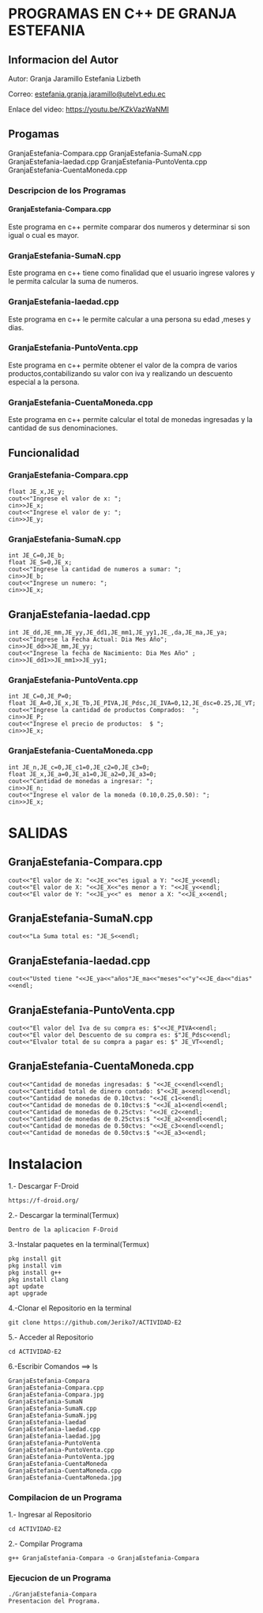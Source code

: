 # PROGRAMAS EN C++ DE GRANJA ESTEFANIA
## Informacion del Autor
Autor: Granja Jaramillo Estefania Lizbeth

Correo: estefania.granja.jaramillo@utelvt.edu.ec

Enlace del video: https://youtu.be/KZkVazWaNMI

## Progamas
GranjaEstefania-Compara.cpp 
GranjaEstefania-SumaN.cpp
GranjaEstefania-laedad.cpp
GranjaEstefania-PuntoVenta.cpp
 GranjaEstefania-CuentaMoneda.cpp
### Descripcion de los Programas
#### GranjaEstefania-Compara.cpp
Este programa en c++ permite comparar dos numeros y determinar si son igual o cual es mayor.

### GranjaEstefania-SumaN.cpp
Este programa en c++ tiene como finalidad que el usuario ingrese valores y le permita calcular la suma de numeros.

### GranjaEstefania-laedad.cpp
Este programa en c++ le permite calcular a una persona su edad ,meses y dias.

### GranjaEstefania-PuntoVenta.cpp
Este programa en c++ permite obtener el valor de la compra de varios productos,contabilizando su valor con iva y realizando un descuento especial a la persona.

### GranjaEstefania-CuentaMoneda.cpp
Este programa en c++ permite calcular el total de monedas ingresadas y la cantidad de sus denominaciones.

## Funcionalidad 
### GranjaEstefania-Compara.cpp
```
float JE_x,JE_y;
cout<<"Ingrese el valor de x: ";
cin>>JE_x;
cout<<"Ingrese el valor de y: ";
cin>>JE_y;
```
### GranjaEstefania-SumaN.cpp
```
int JE_C=0,JE_b;
float JE_S=0,JE_x;
cout<<"Ingrese la cantidad de numeros a sumar: ";
cin>>JE_b;
cout<<"Ingrese un numero: ";
cin>>JE_x;
```
## GranjaEstefania-laedad.cpp
```
int JE_dd,JE_mm,JE_yy,JE_dd1,JE_mm1,JE_yy1,JE_,da,JE_ma,JE_ya;
cout<<"Ingrese la Fecha Actual: Dia Mes Año";
cin>>JE_dd>>JE_mm,JE_yy;
cout<<"Ingrese la fecha de Nacimiento: Dia Mes Año" ;
cin>>JE_dd1>>JE_mm1>>JE_yy1;
```
### GranjaEstefania-PuntoVenta.cpp
```
int JE_C=0,JE_P=0;
float JE_A=0,JE_x,JE_Tb,JE_PIVA,JE_Pdsc,JE_IVA=0,12,JE_dsc=0.25,JE_VT;
cout<<"Ingrese la cantidad de productos Comprados:  ";
cin>>JE_P;
cout<<"Ingrese el precio de productos:  $ ";
cin>>JE_x;
```

### GranjaEstefania-CuentaMoneda.cpp
```
int JE_n,JE_c=0,JE_c1=0,JE_c2=0,JE_c3=0;
float JE_x,JE_a=0,JE_a1=0,JE_a2=0,JE_a3=0;
cout<<"Cantidad de monedas a ingresar: ";
cin>>JE_n;
cout<<"Ingrese el valor de la moneda (0.10,0.25,0.50): ";
cin>>JE_x;
```
# SALIDAS
## GranjaEstefania-Compara.cpp
```
cout<<"El valor de X: "<<JE_x<<"es igual a Y: "<<JE_y<<endl;
cout<<"El valor de X: "<<JE_X<<"es menor a Y: "<<JE_y<<endl;
cout<<"El valor de Y: "<<JE_y<<" es  menor a X: "<<JE_x<<endl;
```
## GranjaEstefania-SumaN.cpp
```
cout<<"La Suma total es: "JE_S<<endl;
```
## GranjaEstefania-laedad.cpp
```
cout<<"Usted tiene "<<JE_ya<<"años"JE_ma<<"meses"<<"y"<<JE_da<<"dias"<<endl;
```
## GranjaEstefania-PuntoVenta.cpp
```
cout<<"El valor del Iva de su compra es: $"<<JE_PIVA<<endl;
cout<<"El valor del Descuento de su compra es: $"JE_Pdsc<<endl;
cout<<"Elvalor total de su compra a pagar es: $" JE_VT<<endl;
```
## GranjaEstefania-CuentaMoneda.cpp
```
cout<<"Cantidad de monedas ingresadas: $ "<<JE_c<<endl<<endl;
cout<<"Canttidad total de dinero contado: $"<<JE_a<<endl<<endl;
cout<<"Cantidad de monedas de 0.10ctvs: "<<JE_c1<<endl;
cout<<"Cantidad de monedas de 0.10ctvs:$ "<<JE_a1<<endl<<endl;
cout<<"Cantidad de monedas de 0.25ctvs: "<<JE_c2<<endl;
cout<<"Cantidad de monedas de 0.25ctvs:$ "<<JE_a2<<endl<<endl;
cout<<"Cantidad de monedas de 0.50ctvs: "<<JE_c3<<endl<<endl;
cout<<"Cantidad de monedas de 0.50ctvs:$ "<<JE_a3<<endl;
```
# Instalacion

1.- Descargar F-Droid
```
https://f-droid.org/
```

2.- Descargar la terminal(Termux)
```
Dentro de la aplicacion F-Droid
```

3.-Instalar paquetes en la terminal(Termux)
```
pkg install git
pkg install vim
pkg install g++
pkg install clang
apt update
apt upgrade
```

4.-Clonar el Repositorio en la terminal
```
git clone https://github.com/Jeriko7/ACTIVIDAD-E2
```

5.- Acceder al Repositorio
```
cd ACTIVIDAD-E2
```
6.-Escribir Comandos ==> ls
```
GranjaEstefania-Compara
GranjaEstefania-Compara.cpp
GranjaEstefania-Compara.jpg
GranjaEstefania-SumaN
GranjaEstefania-SumaN.cpp
GranjaEstefania-SumaN.jpg
GranjaEstefania-laedad
GranjaEstefania-laedad.cpp
GranjaEstefania-laedad.jpg
GranjaEstefania-PuntoVenta
GranjaEstefania-PuntoVenta.cpp
GranjaEstefania-PuntoVenta.jpg
GranjaEstefania-CuentaMoneda
GranjaEstefania-CuentaMoneda.cpp
GranjaEstefania-CuentaMoneda.jpg
```
### Compilacion de un Programa

1.- Ingresar al Repositorio
```
cd ACTIVIDAD-E2
```
2.- Compilar Programa
```
g++ GranjaEstefania-Compara -o GranjaEstefania-Compara
```

### Ejecucion de un Programa
```
./GranjaEstefania-Compara
Presentacion del Programa.
```
